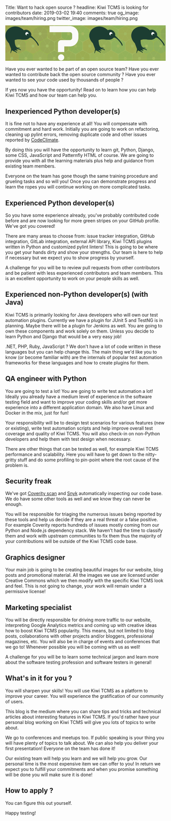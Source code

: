 Title: Want to hack open source ?
headline: Kiwi TCMS is looking for contributors
date: 2019-03-02 19:40
comments: true
og_image: images/team/hiring.png
twitter_image: images/team/hiring.png

<img src="/images/team/hiring_banner.png" style="float:none;clear-both;margin:0;max-width: 100%">

Have you ever wanted to be part of an open source team?
Have you ever wanted to contribute back the open source community ?
Have you ever wanted to see your code used by thousands of people ?

If yes now you have the opportunity! Read on to learn how you can help
Kiwi TCMS and how our team can help you.


Inexperienced Python developer(s)
---------------------------------

It is fine not to have any experience at all! You will compensate with
commitment and hard work. Initially you are going to work on refactoring,
cleaning up pylint errors, removing duplicate code and other issues
reported by [CodeClimate](https://codeclimate.com/github/kiwitcms/Kiwi).

By doing this you will have the opportunity to learn git, Python, Django,
some CSS, JavaScript and Patternfly HTML of course. We are going to provide
you with all the learning materials plus help and guidance from existing team members.

Everyone on the team has gone though the same training procedure and grueling tasks
and so will you! Once you can demonstrate progress and learn the ropes you
will continue working on more complicated tasks.


Experienced Python developer(s)
-------------------------------

So you have some experience already, you've probably contributed code before and are
now looking for more green stripes on your GitHub profile. We've got you covered!

There are many areas to choose from: issue tracker integration, GitHub integration,
GitLab integration, external API library, Kiwi TCMS plugins written in Python and
customized pylint linters! This is going to be where you get your hands dirty and
show your strengths. Our team is here to help if necessary but we expect you to
show progress by yourself.

A challenge for you will be to review pull requests from other contributors and
be patient with less experienced contributors and team members. This is an excellent
opportunity to work on your people skills as well.


Experienced non-Python developer(s) (with Java)
-----------------------------------------------

Kiwi TCMS is primarily looking for Java developers who will own our test automation
plugins. Currently we have a plugin for JUnit 5 and TestNG is in planning. Maybe
there will be a plugin for Jenkins as well. You are going to own these components
and work solely on them. Unless you decide to learn Python and Django that would
be a very easy job!

.NET, PHP, Ruby, JavaScript ? We don't have a lot of code written in these languages
but you can help change this. The main thing we'd like you to know
(or become familiar with) are the internals of popular test automation frameworks
for these languages and how to create plugins for them.


QA engineer with Python
-----------------------

You are going to test a lot! You are going to write test automation a lot! Ideally you
already have a medium level of experience in the software testing field and
want to improve your coding skills and/or get more experience into a different
application domain. We also have Linux and Docker in the mix, just for fun!

Your responsibility will be to design test scenarios for various features (new or existing),
write test automation scripts and help improve overall test coverage and quality
of Kiwi TCMS. You will also check-in on non-Python developers and
help them with test design when necessary.


There are other things that can be tested as well, for example Kiwi TCMS
performance and scalability. Here you will have to get down to the nitty-gritty
stuff and do some profiling to pin-point where the root cause of the problem is.


Security freak
--------------

We've got [Coverity scan](https://scan.coverity.com/projects/kiwitcms-kiwi) and
[Snyk](https://snyk.io/test/github/kiwitcms/Kiwi) automatically inspecting our
code base. We do have some other tools as well and we know they can never be enough.

You will be responsible for triaging the numerous issues being reported by these
tools and help us decide if they are a real threat or a false positive. For example
Coverity reports hundreds of issues mostly coming from our Python and Node.js dependency
stack. We haven't had the time to classify them and work with upstream communities
to fix them thus the majority of your contributions will be outside of the
Kiwi TCMS code base.

Graphics designer
-----------------

Your main job is going to be creating beautiful images for our website,
blog posts and promotional material. All the images we use are licensed under
Creative Commons which we then modify with the specific Kiwi TCMS look and
feel. This is not going to change, your work will remain under a permissive
license!


Marketing specialist
--------------------

You will be directly responsible for driving more traffic to our website,
interpreting Google Analytics metrics and coming up with creative ideas
how to boost Kiwi TCMS popularity. This means, but not limited to blog posts,
collaborations with other projects and/or bloggers, professional magazines, etc.
You will also be in charge of events and conferences that we go to! Whenever
possible you will be coming with us as well!

A challenge for you will be to learn some technical jargon and learn more
about the software testing profession and software testers in general!


What's in it for you ?
----------------------

You will sharpen your skills! You will use Kiwi TCMS as a platform to
improve your career. You will experience the gratification of our community of users.

This blog is the medium where you can share tips
and tricks and technical articles about interesting features in Kiwi TCMS.
If you'd rather have your personal blog working on Kiwi TCMS will give you lots
of topics to write about.

We go to conferences and meetups too. If public speaking is your thing
you will have plenty of topics to talk about. We can also help you
deliver your first presentation! Everyone on the team has done it!

Our existing team will help you learn and we will help you grow. Our personal time
is the most expensive item we can offer to you! In return we expect you to
fulfill your commitments and when you promise something will be done you will
make sure it is done!


How to apply ?
--------------

You can figure this out yourself.

Happy testing!
